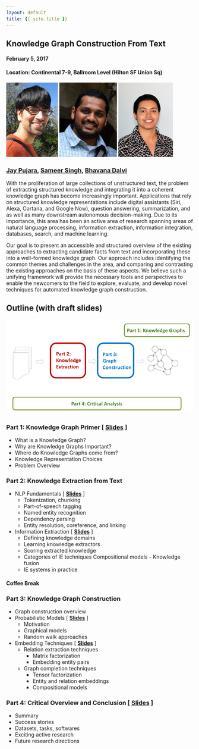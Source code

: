 ```yaml
---
layout: default
title: {{ site.title }}
---
```


## Knowledge Graph Construction From Text

#### February 5, 2017
#### Location: Continental 7-9, Ballroom Level (Hilton SF Union Sq)

<a href="https://www.jaypujara.org/"><img alt="Jay Pujara" src="img/jay.png" height="200px"></a>
<a href="http://sameersingh.org/"><img alt="Sameer Singh" src="img/sameer.png" height="200px"></a>
<a href="http://allenai.org/team/bhavanad/"><img alt="Bhavana Dalvi" src="img/bhavana.png" height="200px"></a>

### [Jay Pujara](https://www.jaypujara.org/), [Sameer Singh](http://sameersingh.org/), [Bhavana Dalvi](http://allenai.org/team/bhavanad/)

With the proliferation of large collections of unstructured text, the problem of extracting structured knowledge and integrating it into a coherent knowledge graph has become increasingly important.
Applications that rely on structured knowledge representations include digital assistants (Siri, Alexa, Cortana, and Google Now), question answering, summarization, and as well as many downstream autonomous decision-making.
Due to its importance, this area has been an active area of research spanning areas of natural language processing, information extraction, information integration, databases, search, and machine learning.

<!--
The variety and complexity of the available scholarly work, however, makes it difficult for a newcomer to familiarize themselves with the field.
Knowledge graph construction has been decomposed into a large number of inter-dependent and sometimes overlapping tasks, such as the traditional natural language processing, semantic parsing, entity extraction, entity disambiguation and linking, identification and classification of relations, and completion of the knowledge graph.
The kinds of machine learning approaches have also been quite varied, ranging from classification/clustering, probabilistic graphical models, probabilistic logic formulations, matrix/tensor factorization-based approaches, and more recently, deep learning.
There are also a plethora of existing systems that have been proposed, including from top universities such as Stanford (DeepDive), Carnegie Mellon (NELL), University of Washington (OpenIE), Mannheim (DBpedia), and the Max Planck Institut Informatik (YAGO, WebChild) among others.
This diverse and fragmented literature poses a significant roadblock for newcomers to contribute to the field.

We are designing our tutorial to address this barrier.
-->

Our goal is to present an accessible and structured overview of the existing approaches to extracting candidate facts from text and incorporating these into a well-formed knowledge graph. Our approach includes identifying the common themes and challenges in the area, and comparing and contrasting the existing approaches on the basis of these aspects.
We believe such a unifying framework will provide the necessary tools and perspectives to enable the newcomers to the field to explore, evaluate, and develop novel techniques for automated knowledge graph construction.

## Outline (with draft slides)

![Tutorial Overview](img/overview.png "Overview of the Tutorial")

### Part 1: Knowledge Graph Primer \[ [Slides](slides/Part1_Intro.pdf) \]
- What is a Knowledge Graph?
-	Why are Knowledge Graphs Important?
-	Where do Knowledge Graphs come from?
-	Knowledge Representation Choices
-	Problem Overview
 

### Part 2: Knowledge Extraction from Text

- NLP Fundamentals \[ [**Slides**](slides/Part2a_NLP.pdf) \]
   - Tokenization, chunking
   - Part-of-speech tagging
   - Named entity recognition
   - Dependency parsing
   - Entity resolution, coreference, and linking
- Information Extraction \[ [**Slides**](slides/Part2b_IE.pdf) \]
   - Defining knowledge domains
   - Learning knowledge extractors
   - Scoring extracted knowledge
   - Categories of IE techniques
Compositional models   - Knowledge fusion 
   - IE systems in practice



#### Coffee Break

### Part 3: Knowledge Graph Construction
- Graph construction overview
- Probabilistic Models \[ [**Slides**](slides/Part3a_Prob.pdf) \]
  - Motivation
  - Graphical models
  - Random walk approaches
- Embedding Techniques \[ [**Slides**](slides/Part3b_Embds.pdf) \]
  - Relation extraction techniques
    - Matrix factorization 
    - Embedding entity pairs
  - Graph completion techniques
    - Tensor factorization
    - Entity and relation embeddings
    - Compositional models

### Part 4: Critical Overview and Conclusion \[ [Slides](slides/Part4_Summary.pdf) \]
- Summary                   
- Success stories       
- Datasets, tasks, softwares   
- Exciting active research    
- Future research directions    
